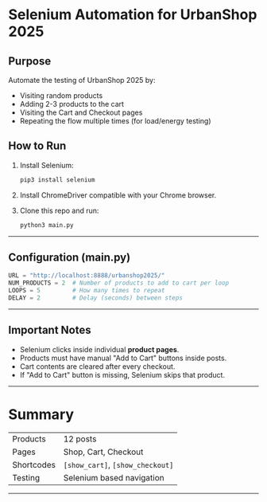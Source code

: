 # Selenium Automation for UrbanShop 2025

## Purpose
Automate the testing of UrbanShop 2025 by:
- Visiting random products
- Adding 2-3 products to the cart
- Visiting the Cart and Checkout pages
- Repeating the flow multiple times (for load/energy testing)

## How to Run

1. Install Selenium:
   ```bash
   pip3 install selenium
   ```

2. Install ChromeDriver compatible with your Chrome browser.

3. Clone this repo and run:
   ```bash
   python3 main.py
   ```

---

## Configuration (main.py)

```python
URL = "http://localhost:8888/urbanshop2025/"
NUM_PRODUCTS = 2  # Number of products to add to cart per loop
LOOPS = 5         # How many times to repeat
DELAY = 2         # Delay (seconds) between steps
```

---

## Important Notes
- Selenium clicks inside individual **product pages**.
- Products must have manual "Add to Cart" buttons inside posts.
- Cart contents are cleared after every checkout.
- If "Add to Cart" button is missing, Selenium skips that product.

---

# Summary
|   |   |
|---|---|
| Products  | 12 posts |
| Pages | Shop, Cart, Checkout |
| Shortcodes | `[show_cart]`, `[show_checkout]` |
| Testing | Selenium based navigation |

---


